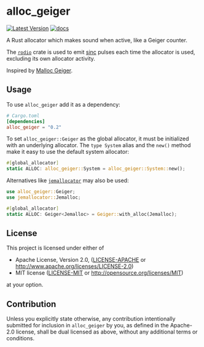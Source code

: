# alloc_geiger

[![Latest Version]][crates.io] [![docs]][docs.rs]

A Rust allocator which makes sound when active, like a Geiger counter.

The [`rodio`] crate is used to emit [sinc] pulses each time the allocator is
used, excluding its own allocator activity.

Inspired by [Malloc Geiger].

## Usage

To use `alloc_geiger` add it as a dependency:

```toml
# Cargo.toml
[dependencies]
alloc_geiger = "0.2"
```

To set `alloc_geiger::Geiger` as the global allocator, it must be initialized
with an underlying allocator. The `type System` alias and the `new()` method
make it easy to use the default system allocator:

```rust
#[global_allocator]
static ALLOC: alloc_geiger::System = alloc_geiger::System::new();
```

Alternatives like [`jemallocator`] may also be used:

```rust
use alloc_geiger::Geiger;
use jemallocator::Jemalloc;

#[global_allocator]
static ALLOC: Geiger<Jemalloc> = Geiger::with_alloc(Jemalloc);
```


## License

This project is licensed under either of

 * Apache License, Version 2.0, ([LICENSE-APACHE](LICENSE-APACHE) or
   http://www.apache.org/licenses/LICENSE-2.0)
 * MIT license ([LICENSE-MIT](LICENSE-MIT) or
   http://opensource.org/licenses/MIT)

at your option.

## Contribution

Unless you explicitly state otherwise, any contribution intentionally submitted
for inclusion in `alloc_geiger` by you, as defined in the Apache-2.0 license,
shall be dual licensed as above, without any additional terms or conditions.

[`rodio`]: https://crates.io/crates/rodio
[sinc]: https://en.wikipedia.org/wiki/Sinc_function
[Malloc Geiger]: https://github.com/laserallan/malloc_geiger
[`jemallocator`]: https://crates.io/crates/jemallocator
[Latest Version]: https://img.shields.io/crates/v/alloc_geiger.svg
[crates.io]: https://crates.io/crates/alloc_geiger
[docs]: https://docs.rs/alloc_geiger/badge.svg
[docs.rs]: https://docs.rs/alloc_geiger/
